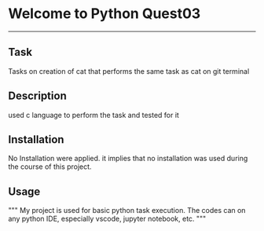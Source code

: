 # Welcome to Python Quest03
***

## Task
Tasks on creation of cat that performs the same task as cat on git terminal

## Description
used c language to perform the task and tested for it

## Installation
No Installation were applied. it implies that no installation was used during the course of this project.

## Usage
"""
My project is used for basic python task execution. The codes can on any python IDE, especially vscode,  jupyter notebook, etc.
"""
